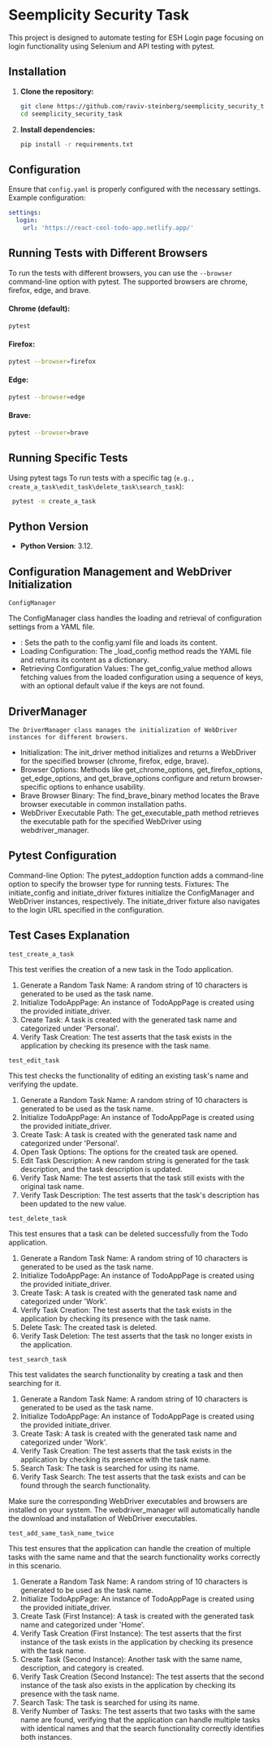 
# Seemplicity Security Task

This project is designed to automate testing for ESH Login page focusing on login functionality using Selenium and API testing with pytest.

## Installation

1. **Clone the repository:**

    ```bash
    git clone https://github.com/raviv-steinberg/seemplicity_security_task.git
    cd seemplicity_security_task
    ```

2. **Install dependencies:**

    ```bash
    pip install -r requirements.txt
    ```

## Configuration

Ensure that `config.yaml` is properly configured with the necessary settings. Example configuration:

```yaml
settings:
  login:
    url: 'https://react-cool-todo-app.netlify.app/'
  ```

## Running Tests with Different Browsers

To run the tests with different browsers, you can use the `--browser` command-line option with pytest. The supported browsers are chrome, firefox, edge, and brave.

#### Chrome (default):

 ```bash
 pytest
 ```

#### Firefox:

 ```bash
 pytest --browser=firefox
 ```

#### Edge:

 ```bash
 pytest --browser=edge
 ```

#### Brave:

 ```bash
 pytest --browser=brave
 ```

## Running Specific Tests

Using pytest tags
To run tests with a specific tag (`e.g., create_a_task\edit_task\delete_task\search_task`):

```bash
 pytest -m create_a_task
 ```

## Python Version

- **Python Version**: 3.12.

## Configuration Management and WebDriver Initialization

`ConfigManager`

The ConfigManager class handles the loading and retrieval of configuration settings from a YAML file.

- : Sets the path to the config.yaml file and loads its content.
- Loading Configuration: The _load_config method reads the YAML file and returns its content as a dictionary.
- Retrieving Configuration Values: The get_config_value method allows fetching values from the loaded configuration using a sequence of keys, with an optional default value if the keys are not found.

## DriverManager
`The DriverManager class manages the initialization of WebDriver instances for different browsers.`

- Initialization: The init_driver method initializes and returns a WebDriver for the specified browser (chrome, firefox, edge, brave).
- Browser Options: Methods like get_chrome_options, get_firefox_options, get_edge_options, and get_brave_options configure and return browser-specific options to enhance usability.
- Brave Browser Binary: The find_brave_binary method locates the Brave browser executable in common installation paths.
- WebDriver Executable Path: The get_executable_path method retrieves the executable path for the specified WebDriver using webdriver_manager.

## Pytest Configuration
Command-line Option: The pytest_addoption function adds a command-line option to specify the browser type for running tests.
Fixtures: The initiate_config and initiate_driver fixtures initialize the ConfigManager and WebDriver instances, respectively. The initiate_driver fixture also navigates to the login URL specified in the configuration.


## Test Cases Explanation
`test_create_a_task`

This test verifies the creation of a new task in the Todo application.

1. Generate a Random Task Name: A random string of 10 characters is generated to be used as the task name.
2. Initialize TodoAppPage: An instance of TodoAppPage is created using the provided initiate_driver.
3. Create Task: A task is created with the generated task name and categorized under 'Personal'.
4. Verify Task Creation: The test asserts that the task exists in the application by checking its presence with the task name.

`test_edit_task`

This test checks the functionality of editing an existing task's name and verifying the update.

1. Generate a Random Task Name: A random string of 10 characters is generated to be used as the task name.
2. Initialize TodoAppPage: An instance of TodoAppPage is created using the provided initiate_driver.
3. Create Task: A task is created with the generated task name and categorized under 'Personal'.
4. Open Task Options: The options for the created task are opened.
5. Edit Task Description: A new random string is generated for the task description, and the task description is updated.
6. Verify Task Name: The test asserts that the task still exists with the original task name.
7. Verify Task Description: The test asserts that the task's description has been updated to the new value.

`test_delete_task`

This test ensures that a task can be deleted successfully from the Todo application.

1. Generate a Random Task Name: A random string of 10 characters is generated to be used as the task name.
2. Initialize TodoAppPage: An instance of TodoAppPage is created using the provided initiate_driver.
3. Create Task: A task is created with the generated task name and categorized under 'Work'.
4. Verify Task Creation: The test asserts that the task exists in the application by checking its presence with the task name.
5. Delete Task: The created task is deleted.
6. Verify Task Deletion: The test asserts that the task no longer exists in the application.

`test_search_task`

This test validates the search functionality by creating a task and then searching for it.

1. Generate a Random Task Name: A random string of 10 characters is generated to be used as the task name.
2. Initialize TodoAppPage: An instance of TodoAppPage is created using the provided initiate_driver.
3. Create Task: A task is created with the generated task name and categorized under 'Work'.
4. Verify Task Creation: The test asserts that the task exists in the application by checking its presence with the task name.
5. Search Task: The task is searched for using its name.
6. Verify Task Search: The test asserts that the task exists and can be found through the search functionality.

Make sure the corresponding WebDriver executables and browsers are installed on your system. The webdriver_manager will automatically handle the download and installation of WebDriver executables.

`test_add_same_task_name_twice`

This test ensures that the application can handle the creation of multiple tasks with the same name and that the search functionality works correctly in this scenario.

1. Generate a Random Task Name: A random string of 10 characters is generated to be used as the task name.
2. Initialize TodoAppPage: An instance of TodoAppPage is created using the provided initiate_driver.
3. Create Task (First Instance): A task is created with the generated task name and categorized under 'Home'.
4. Verify Task Creation (First Instance): The test asserts that the first instance of the task exists in the application by checking its presence with the task name.
5. Create Task (Second Instance): Another task with the same name, description, and category is created.
6. Verify Task Creation (Second Instance): The test asserts that the second instance of the task also exists in the application by checking its presence with the task name.
7. Search Task: The task is searched for using its name.
8. Verify Number of Tasks: The test asserts that two tasks with the same name are found, verifying that the application can handle multiple tasks with identical names and that the search functionality correctly identifies both instances.